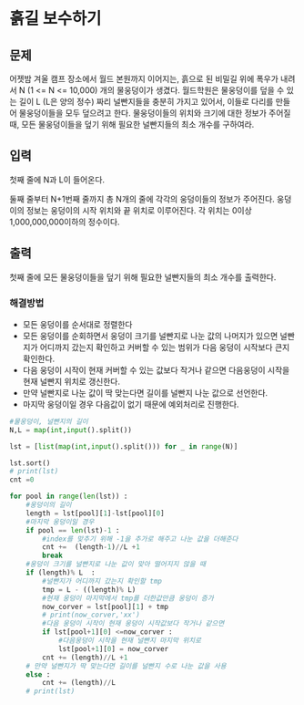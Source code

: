 # 흙길 보수하기

## 문제
어젯밤 겨울 캠프 장소에서 월드 본원까지 이어지는, 흙으로 된 비밀길 위에 폭우가 내려서 N (1 <= N <= 10,000) 개의 물웅덩이가 생겼다. 월드학원은 물웅덩이를 덮을 수 있는 길이 L (L은 양의 정수) 짜리 널빤지들을 충분히 가지고 있어서, 이들로 다리를 만들어 물웅덩이들을 모두 덮으려고 한다. 물웅덩이들의 위치와 크기에 대한 정보가 주어질 때, 모든 물웅덩이들을 덮기 위해 필요한 널빤지들의 최소 개수를 구하여라.

## 입력

첫째 줄에 N과 L이 들어온다.

둘째 줄부터 N+1번째 줄까지 총 N개의 줄에 각각의 웅덩이들의 정보가 주어진다. 웅덩이의 정보는 웅덩이의 시작 위치와 끝 위치로 이루어진다. 각 위치는 0이상 1,000,000,000이하의 정수이다.

## 출력

첫째 줄에 모든 물웅덩이들을 덮기 위해 필요한 널빤지들의 최소 개수를 출력한다.


### 해결방법
- 모든 웅덩이를 순서대로 정렬한다
- 모든 웅덩이를 순회하면서 웅덩이 크기를 널빤지로 나눈 값의 나머지가 있으면 널빤지가 어디까지 갔는지 확인하고 커버할 수 있는 범위가 다음 웅덩이 시작보다 큰지 확인한다.
- 다음 웅덩이 시작이 현재 커버할 수 있는 값보다 작거나 같으면 다음웅덩이 시작을 현재 널빤지 위치로 갱신한다.
- 만약 널빤지로 나눈 값이 딱 맞는다면 길이를 널빤지 나눈 값으로 선언한다.
- 마지막 웅덩이일 경우 다음값이 없기 때문에 예외처리로 진행한다. 

```python
#물웅덩이, 널빤지의 길이 
N,L = map(int,input().split())

lst = [list(map(int,input().split())) for _ in range(N)]

lst.sort()
# print(lst)
cnt =0  

for pool in range(len(lst)) :
    #웅덩이의 길이 
    length = lst[pool][1]-lst[pool][0]
    #마지막 웅덩이일 경우 
    if pool == len(lst)-1 :
        #index를 맞추기 위해 -1을 추가로 해주고 나눈 값을 더해준다 
        cnt +=  (length-1)//L +1
        break
    #웅덩이 크기를 널빤지로 나눈 값이 맞아 떨어지지 않을 때 
    if (length)% L  :
        #널빤지가 어디까지 갔는지 확인할 tmp 
        tmp = L - ((length)% L)
        #현재 웅덩이 마지막에서 tmp를 더한값만큼 웅덩이 증가 
        now_corver = lst[pool][1] + tmp 
        # print(now_corver,'xx')
        #다음 웅덩이 시작이 현재 웅덩이 시작값보다 작거나 같으면 
        if lst[pool+1][0] <=now_corver : 
            #다음웅덩이 시작을 현재 널빤지 마지막 위치로 
            lst[pool+1][0] = now_corver
        cnt += (length)//L +1
    # 만약 널빤지가 딱 맞는다면 길이를 널빤지 수로 나눈 값을 사용 
    else : 
        cnt += (length)//L 
    # print(lst)

```